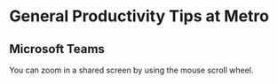 # General Productivity Tips at Metro

## Microsoft Teams

You can zoom in a shared screen by using the mouse scroll wheel.
